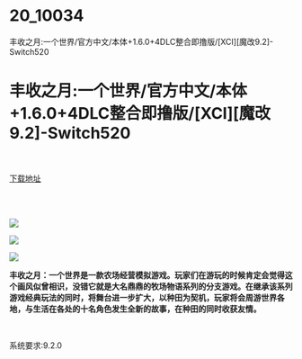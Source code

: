 # 20_10034
丰收之月:一个世界/官方中文/本体+1.6.0+4DLC整合即撸版/[XCI][魔改9.2]-Switch520
# 丰收之月:一个世界/官方中文/本体+1.6.0+4DLC整合即撸版/[XCI][魔改9.2]-Switch520
 <br/></br>
[下载地址](https://www.switch520.cc/article/10034 "下载地址")
<br/></br>

<p>&nbsp;</p>
<p><strong><img src="https://www.switch520.cc/muke_img/upload_art_editor_20210302-1_950d64d75b23faf506477d7c6fc10aa4.jpg"></strong></p>
<p><strong><img src="https://www.switch520.cc/muke_img/upload_art_editor_20210302-1_42745a03089872c205ccf8eaed02721e.jpg"></strong></p>
<p><strong><img src="https://www.switch520.cc/muke_img/upload_art_editor_20210302-1_6f2b7cdc971d81411fe273d25b8b1d4a.jpg"></strong></p>
<p><strong>丰收之月：一个世界是一款农场经营模拟游戏。玩家们在游玩的时候肯定会觉得这个画风似曾相识，没错它就是大名鼎鼎的牧场物语系列的分支游戏。在继承该系列游戏经典玩法的同时，将舞台进一步扩大，以种田为契机，玩家将会周游世界各地，与生活在各处的十名角色发生全新的故事，在种田的同时收获友情。&nbsp;</strong></p>
<p>&nbsp;</p>
<p>系统要求:9.2.0</p>



